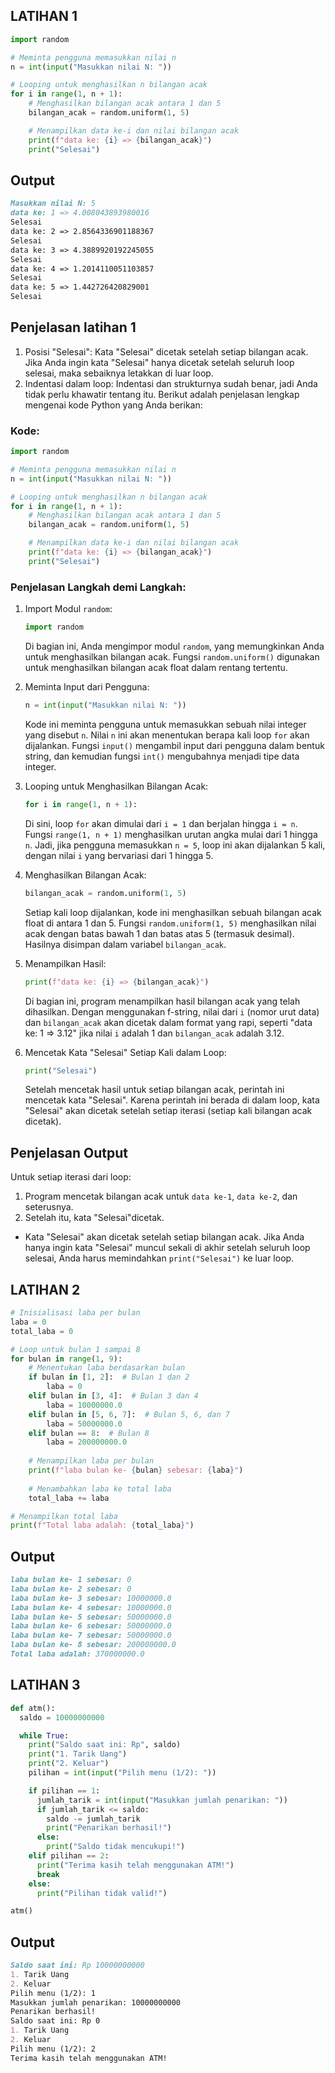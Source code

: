 ## LATIHAN 1 
```python
import random

# Meminta pengguna memasukkan nilai n
n = int(input("Masukkan nilai N: "))

# Looping untuk menghasilkan n bilangan acak
for i in range(1, n + 1):
    # Menghasilkan bilangan acak antara 1 dan 5
    bilangan_acak = random.uniform(1, 5)

    # Menampilkan data ke-i dan nilai bilangan acak
    print(f"data ke: {i} => {bilangan_acak}")
    print("Selesai")
```
## Output 
````markdown
Masukkan nilai N: 5
data ke: 1 => 4.008043893980016
Selesai
data ke: 2 => 2.8564336901188367
Selesai
data ke: 3 => 4.3889920192245055
Selesai
data ke: 4 => 1.2014110051103857
Selesai
data ke: 5 => 1.442726420829001
Selesai
````

## Penjelasan latihan 1
1. Posisi "Selesai": Kata "Selesai" dicetak setelah setiap bilangan acak. Jika Anda ingin kata "Selesai" hanya dicetak setelah seluruh loop selesai, maka sebaiknya letakkan di luar loop.
2. Indentasi dalam loop: Indentasi dan strukturnya sudah benar, jadi Anda tidak perlu khawatir tentang itu.
Berikut adalah penjelasan lengkap mengenai kode Python yang Anda berikan:

### Kode:
```python
import random

# Meminta pengguna memasukkan nilai n
n = int(input("Masukkan nilai N: "))

# Looping untuk menghasilkan n bilangan acak
for i in range(1, n + 1):
    # Menghasilkan bilangan acak antara 1 dan 5
    bilangan_acak = random.uniform(1, 5)

    # Menampilkan data ke-i dan nilai bilangan acak
    print(f"data ke: {i} => {bilangan_acak}")
    print("Selesai")
```

### Penjelasan Langkah demi Langkah:

1. Import Modul `random`:
   ```python
   import random
   ```
   Di bagian ini, Anda mengimpor modul `random`, yang memungkinkan Anda untuk menghasilkan bilangan acak. Fungsi `random.uniform()` digunakan untuk menghasilkan bilangan acak float dalam rentang tertentu.

2. Meminta Input dari Pengguna:
   ```python
   n = int(input("Masukkan nilai N: "))
   ```
   Kode ini meminta pengguna untuk memasukkan sebuah nilai integer yang disebut `n`. Nilai `n` ini akan menentukan berapa kali loop `for` akan dijalankan. Fungsi `input()` mengambil input dari pengguna dalam bentuk string, dan kemudian fungsi `int()` mengubahnya menjadi tipe data integer.

3. Looping untuk Menghasilkan Bilangan Acak:
   ```python
   for i in range(1, n + 1):
   ```
   Di sini, loop `for` akan dimulai dari `i = 1` dan berjalan hingga `i = n`. Fungsi `range(1, n + 1)` menghasilkan urutan angka mulai dari 1 hingga `n`. Jadi, jika pengguna memasukkan `n = 5`, loop ini akan dijalankan 5 kali, dengan nilai `i` yang bervariasi dari 1 hingga 5.

4. Menghasilkan Bilangan Acak:
   ```python
   bilangan_acak = random.uniform(1, 5)
   ```
   Setiap kali loop dijalankan, kode ini menghasilkan sebuah bilangan acak float di antara 1 dan 5. Fungsi `random.uniform(1, 5)` menghasilkan nilai acak dengan batas bawah 1 dan batas atas 5 (termasuk desimal). Hasilnya disimpan dalam variabel `bilangan_acak`.

5. Menampilkan Hasil:
   ```python
   print(f"data ke: {i} => {bilangan_acak}")
   ```
   Di bagian ini, program menampilkan hasil bilangan acak yang telah dihasilkan. Dengan menggunakan f-string, nilai dari `i` (nomor urut data) dan `bilangan_acak` akan dicetak dalam format yang rapi, seperti "data ke: 1 => 3.12" jika nilai `i` adalah 1 dan `bilangan_acak` adalah 3.12.

6. Mencetak Kata "Selesai" Setiap Kali dalam Loop:
   ```python
   print("Selesai")
   ```
   Setelah mencetak hasil untuk setiap bilangan acak, perintah ini mencetak kata "Selesai". Karena perintah ini berada di dalam loop, kata "Selesai" akan dicetak setelah setiap iterasi (setiap kali bilangan acak dicetak).

## Penjelasan Output
Untuk setiap iterasi dari loop:
1. Program mencetak bilangan acak untuk `data ke-1`, `data ke-2`, dan seterusnya.
2. Setelah itu, kata "Selesai"dicetak. 
- Kata "Selesai" akan dicetak setelah setiap bilangan acak. Jika Anda hanya ingin kata "Selesai" muncul sekali di akhir setelah seluruh loop selesai, Anda harus memindahkan `print("Selesai")` ke luar loop.

## LATIHAN 2
```python
# Inisialisasi laba per bulan
laba = 0
total_laba = 0

# Loop untuk bulan 1 sampai 8
for bulan in range(1, 9):
    # Menentukan laba berdasarkan bulan
    if bulan in [1, 2]:  # Bulan 1 dan 2
        laba = 0
    elif bulan in [3, 4]:  # Bulan 3 dan 4
        laba = 10000000.0
    elif bulan in [5, 6, 7]:  # Bulan 5, 6, dan 7
        laba = 50000000.0
    elif bulan == 8:  # Bulan 8
        laba = 200000000.0
    
    # Menampilkan laba per bulan
    print(f"laba bulan ke- {bulan} sebesar: {laba}")
    
    # Menambahkan laba ke total laba
    total_laba += laba

# Menampilkan total laba
print(f"Total laba adalah: {total_laba}")
```

## Output
````markdown
laba bulan ke- 1 sebesar: 0
laba bulan ke- 2 sebesar: 0
laba bulan ke- 3 sebesar: 10000000.0
laba bulan ke- 4 sebesar: 10000000.0
laba bulan ke- 5 sebesar: 50000000.0
laba bulan ke- 6 sebesar: 50000000.0
laba bulan ke- 7 sebesar: 50000000.0
laba bulan ke- 8 sebesar: 200000000.0
Total laba adalah: 370000000.0
````

## LATIHAN 3
```python
def atm():
  saldo = 10000000000

  while True:
    print("Saldo saat ini: Rp", saldo)
    print("1. Tarik Uang")
    print("2. Keluar")
    pilihan = int(input("Pilih menu (1/2): "))

    if pilihan == 1:
      jumlah_tarik = int(input("Masukkan jumlah penarikan: "))
      if jumlah_tarik <= saldo:
        saldo -= jumlah_tarik
        print("Penarikan berhasil!")
      else:
        print("Saldo tidak mencukupi!")
    elif pilihan == 2:
      print("Terima kasih telah menggunakan ATM!")
      break
    else:
      print("Pilihan tidak valid!")

atm()
```

## Output
````markdown
Saldo saat ini: Rp 10000000000
1. Tarik Uang
2. Keluar
Pilih menu (1/2): 1
Masukkan jumlah penarikan: 10000000000
Penarikan berhasil!
Saldo saat ini: Rp 0
1. Tarik Uang
2. Keluar
Pilih menu (1/2): 2
Terima kasih telah menggunakan ATM!
````


